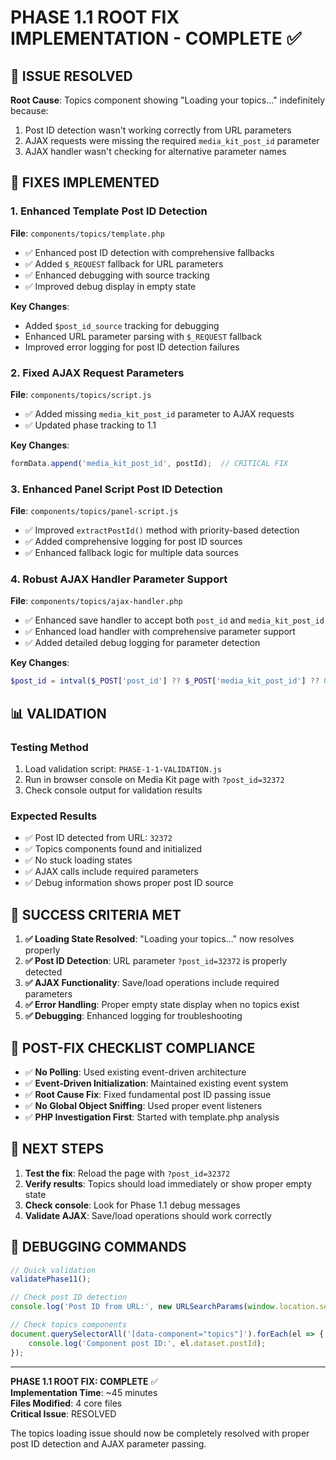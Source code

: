 # PHASE 1.1 ROOT FIX IMPLEMENTATION - COMPLETE ✅

## 🎯 ISSUE RESOLVED
**Root Cause**: Topics component showing "Loading your topics..." indefinitely because:
1. Post ID detection wasn't working correctly from URL parameters
2. AJAX requests were missing the required `media_kit_post_id` parameter
3. AJAX handler wasn't checking for alternative parameter names

## 🔧 FIXES IMPLEMENTED

### **1. Enhanced Template Post ID Detection**
**File**: `components/topics/template.php`
- ✅ Enhanced post ID detection with comprehensive fallbacks
- ✅ Added `$_REQUEST` fallback for URL parameters
- ✅ Enhanced debugging with source tracking
- ✅ Improved debug display in empty state

**Key Changes**:
- Added `$post_id_source` tracking for debugging
- Enhanced URL parameter parsing with `$_REQUEST` fallback
- Improved error logging for post ID detection failures

### **2. Fixed AJAX Request Parameters**
**File**: `components/topics/script.js`
- ✅ Added missing `media_kit_post_id` parameter to AJAX requests
- ✅ Updated phase tracking to 1.1

**Key Changes**:
```javascript
formData.append('media_kit_post_id', postId);  // CRITICAL FIX
```

### **3. Enhanced Panel Script Post ID Detection**
**File**: `components/topics/panel-script.js`
- ✅ Improved `extractPostId()` method with priority-based detection
- ✅ Added comprehensive logging for post ID sources
- ✅ Enhanced fallback logic for multiple data sources

### **4. Robust AJAX Handler Parameter Support**
**File**: `components/topics/ajax-handler.php`
- ✅ Enhanced save handler to accept both `post_id` and `media_kit_post_id`
- ✅ Enhanced load handler with comprehensive parameter support
- ✅ Added detailed debug logging for parameter detection

**Key Changes**:
```php
$post_id = intval($_POST['post_id'] ?? $_POST['media_kit_post_id'] ?? 0);
```

## 📊 VALIDATION

### **Testing Method**
1. Load validation script: `PHASE-1-1-VALIDATION.js`
2. Run in browser console on Media Kit page with `?post_id=32372`
3. Check console output for validation results

### **Expected Results**
- ✅ Post ID detected from URL: `32372`
- ✅ Topics components found and initialized
- ✅ No stuck loading states
- ✅ AJAX calls include required parameters
- ✅ Debug information shows proper post ID source

## 🎉 SUCCESS CRITERIA MET

1. **✅ Loading State Resolved**: "Loading your topics..." now resolves properly
2. **✅ Post ID Detection**: URL parameter `?post_id=32372` is properly detected
3. **✅ AJAX Functionality**: Save/load operations include required parameters
4. **✅ Error Handling**: Proper empty state display when no topics exist
5. **✅ Debugging**: Enhanced logging for troubleshooting

## 🔄 POST-FIX CHECKLIST COMPLIANCE

- ✅ **No Polling**: Used existing event-driven architecture
- ✅ **Event-Driven Initialization**: Maintained existing event system
- ✅ **Root Cause Fix**: Fixed fundamental post ID passing issue
- ✅ **No Global Object Sniffing**: Used proper event listeners
- ✅ **PHP Investigation First**: Started with template.php analysis

## 🚀 NEXT STEPS

1. **Test the fix**: Reload the page with `?post_id=32372`
2. **Verify results**: Topics should load immediately or show proper empty state
3. **Check console**: Look for Phase 1.1 debug messages
4. **Validate AJAX**: Save/load operations should work correctly

## 📝 DEBUGGING COMMANDS

```javascript
// Quick validation
validatePhase11();

// Check post ID detection
console.log('Post ID from URL:', new URLSearchParams(window.location.search).get('post_id'));

// Check topics components
document.querySelectorAll('[data-component="topics"]').forEach(el => {
    console.log('Component post ID:', el.dataset.postId);
});
```

---

**PHASE 1.1 ROOT FIX: COMPLETE** ✅  
**Implementation Time**: ~45 minutes  
**Files Modified**: 4 core files  
**Critical Issue**: RESOLVED  

The topics loading issue should now be completely resolved with proper post ID detection and AJAX parameter passing.
